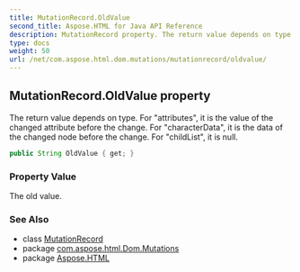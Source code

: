 ```yaml
---
title: MutationRecord.OldValue
second_title: Aspose.HTML for Java API Reference
description: MutationRecord property. The return value depends on type. For attributes it is the value of the changed attribute before the change. For characterData it is the data of the changed node before the change. For childList it is null
type: docs
weight: 50
url: /net/com.aspose.html.dom.mutations/mutationrecord/oldvalue/
---
```

## MutationRecord.OldValue property

The return value depends on type. For "attributes", it is the value of the changed attribute before the change. For "characterData", it is the data of the changed node before the change. For "childList", it is null.

```java
public String OldValue { get; }
```

### Property Value

The old value.

### See Also

* class [MutationRecord](../)
* package [com.aspose.html.Dom.Mutations](../../mutationrecord/)
* package [Aspose.HTML](../../../)
